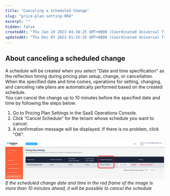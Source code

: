 ```yaml
---
title: "Canceling a Scheduled Change"
slug: "price-plan-setting-004"
excerpt: ""
hidden: false
createdAt: "Thu Jan 19 2023 04:38:25 GMT+0000 (Coordinated Universal Time)"
updatedAt: "Thu Dec 07 2023 01:25:35 GMT+0000 (Coordinated Universal Time)"
---
```

## About canceling a scheduled change

A schedule will be created when you select "Date and time specification" as the reflection timing during pricing plan setup, change, or cancellation.  
When the specified date and time comes, operations for setting, changing, and canceling rate plans are automatically performed based on the created schedule.  
You can cancel the change up to 10 minutes before the specified date and time by following the steps below.

1. Go to Pricing Plan Settings in the SaaS Operations Console.
2. Click “Cancel Schedule” for the tenant whose schedule you want to cancel.
3. A confirmation message will be displayed. If there is no problem, click "OK".

![plan-setting](/img/part-5/price-plan/price-plan-setting-004/plan-setting.png)
*If the scheduled change date and time in the red frame of the image is more than 10 minutes ahead, it will be possible to cancel the schedule*
